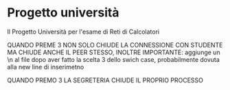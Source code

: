 # Progetto università
Il Progetto Università per l'esame di Reti di Calcolatori


QUANDO PREME 3 NON SOLO CHIUDE LA CONNESSIONE CON STUDENTE MA CHIUDE ANCHE IL PEER STESSO, INOLTRE
IMPORTANTE:
    aggiunge un \n al file dopo aver fatto la scelta 3 dello swich case, probabilmente dovuta alla new line di inserimetno


QUANDO PREMO 3 LA SEGRETERIA CHIUDE IL PROPRIO PROCESSO